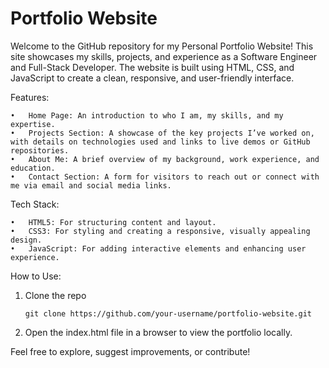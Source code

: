 # Portfolio Website

Welcome to the GitHub repository for my Personal Portfolio Website! This site showcases my skills, projects, and experience as a Software Engineer and Full-Stack Developer. The website is built using HTML, CSS, and JavaScript to create a clean, responsive, and user-friendly interface.

Features:

	•	Home Page: An introduction to who I am, my skills, and my expertise.
	•	Projects Section: A showcase of the key projects I’ve worked on, with details on technologies used and links to live demos or GitHub repositories.
	•	About Me: A brief overview of my background, work experience, and education.
	•	Contact Section: A form for visitors to reach out or connect with me via email and social media links.

Tech Stack:

	•	HTML5: For structuring content and layout.
	•	CSS3: For styling and creating a responsive, visually appealing design.
	•	JavaScript: For adding interactive elements and enhancing user experience.

How to Use:

 1. Clone the repo

        git clone https://github.com/your-username/portfolio-website.git

 2.	Open the index.html file in a browser to view the portfolio locally.

Feel free to explore, suggest improvements, or contribute!
